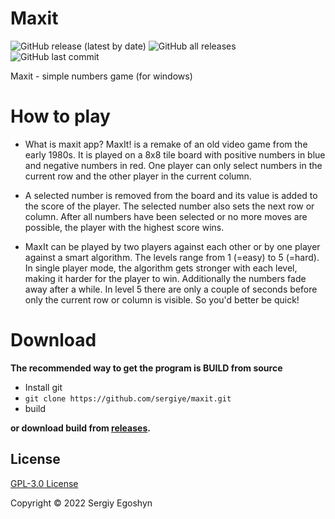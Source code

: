 # Maxit
![GitHub release (latest by date)](https://img.shields.io/github/v/release/sergiye/maxit?style=plastic)
![GitHub all releases](https://img.shields.io/github/downloads/sergiye/maxit/total?style=plastic)
![GitHub last commit](https://img.shields.io/github/last-commit/sergiye/maxit?style=plastic)

Maxit - simple numbers game (for windows)

# How to play
- What is maxit app? MaxIt! is a remake of an old video game from the early 1980s. It is played on a 8x8 tile board with positive numbers in blue and negative numbers in red. One player can only select numbers in the current row and the other player in the current column.

- A selected number is removed from the board and its value is added to the score of the player. The selected number also sets the next row or column. After all numbers have been selected or no more moves are possible, the player with the highest score wins.

- MaxIt can be played by two players against each other or by one player against a smart algorithm. The levels range from 1 (=easy) to 5 (=hard). In single player mode, the algorithm gets stronger with each level, making it harder for the player to win. Additionally the numbers fade away after a while. In level 5 there are only a couple of seconds before only the current row or column is visible. So you'd better be quick!

# Download

**The recommended way to get the program is BUILD from source**
- Install git
- `git clone https://github.com/sergiye/maxit.git`
- build

**or download build from <a href="https://github.com/sergiye/maxit/releases">releases</a>.**

## License

<a href="LICENSE">GPL-3.0 License</a> 

Copyright © 2022 Sergiy Egoshyn
